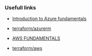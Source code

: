 
### Usefull links

- [Introduction to Azure fundamentals](https://docs.microsoft.com/en-us/learn/modules/intro-to-azure-fundamentals/)
- [terraform/azurerm](https://registry.terraform.io/providers/hashicorp/azurerm/latest)


- [AWS FUNDAMENTALS](https://aws.amazon.com/getting-started/fundamentals-core-concepts/)
- [terraform/aws](https://registry.terraform.io/providers/hashicorp/aws/latest)
